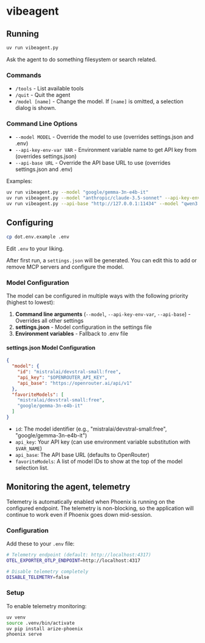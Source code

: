# vibeagent

##  Running

```bash
uv run vibeagent.py
```

Ask the agent to do something filesystem or search related.

### Commands

- `/tools` - List available tools
- `/quit` - Quit the agent
- `/model [name]` - Change the model. If `[name]` is omitted, a selection dialog is shown.

### Command Line Options

- `--model MODEL` - Override the model to use (overrides settings.json and .env)
- `--api-key-env-var VAR` - Environment variable name to get API key from (overrides settings.json)
- `--api-base URL` - Override the API base URL to use (overrides settings.json and .env)

Examples:
```bash
uv run vibeagent.py --model "google/gemma-3n-e4b-it"
uv run vibeagent.py --model "anthropic/claude-3.5-sonnet" --api-key-env-var "ANTHROPIC_API_KEY"
uv run vibeagent.py --api-base "http://127.0.0.1:11434" --model "qwen3:8b" --api-key-env-var "OLLAMA_API_KEY"
```

## Configuring

```bash
cp dot.env.example .env
```
Edit `.env` to your liking.

After first run, a `settings.json` will be generated. You can edit this to add or remove MCP servers and configure the model.

### Model Configuration

The model can be configured in multiple ways with the following priority (highest to lowest):

1. **Command line arguments** (`--model`, `--api-key-env-var`, `--api-base`) - Overrides all other settings
2. **settings.json** - Model configuration in the settings file
3. **Environment variables** - Fallback to .env file

#### settings.json Model Configuration

```json
{
  "model": {
    "id": "mistralai/devstral-small:free",
    "api_key": "$OPENROUTER_API_KEY",
    "api_base": "https://openrouter.ai/api/v1"
  },
  "favoriteModels": [
    "mistralai/devstral-small:free",
    "google/gemma-3n-e4b-it"
  ]
}
```

- `id`: The model identifier (e.g., "mistralai/devstral-small:free", "google/gemma-3n-e4b-it")
- `api_key`: Your API key (can use environment variable substitution with `$VAR_NAME`)
- `api_base`: The API base URL (defaults to OpenRouter)
- `favoriteModels`: A list of model IDs to show at the top of the model selection list.

##  Monitoring the agent, telemetry

Telemetry is automatically enabled when Phoenix is running on the configured endpoint. The telemetry is non-blocking, so the application will continue to work even if Phoenix goes down mid-session.

### Configuration

Add these to your `.env` file:

```bash
# Telemetry endpoint (default: http://localhost:4317)
OTEL_EXPORTER_OTLP_ENDPOINT=http://localhost:4317

# Disable telemetry completely
DISABLE_TELEMETRY=false
```

### Setup

To enable telemetry monitoring:

```bash
uv venv
source .venv/bin/activate
uv pip install arize-phoenix
phoenix serve
```